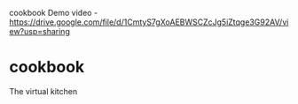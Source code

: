 cookbook Demo video -https://drive.google.com/file/d/1CmtyS7gXoAEBWSCZcJg5iZtqge3G92AV/view?usp=sharing
# cookbook
The virtual kitchen
